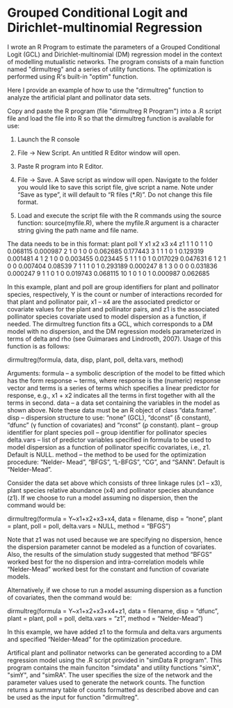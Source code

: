 # Grouped Conditional Logit and Dirichlet-multinomial Regression 
I wrote an R Program to estimate the parameters of a Grouped Conditional Logit (GCL) and Dirichlet-multinomial (DM) regression model in the context of modelling mutualistic networks.
The program consists of a main function named "dirmultreg" and a series of utility functions.  The optimization is performed using R's built-in "optim" function.

Here I provide an example of how to use the "dirmultreg" function to analyze the artificial plant and pollinator data sets.  

Copy and paste the R program (file "dirmultreg R Program") into a .R script file and load the file into R so that the dirmultreg function is available for use:

1.  Launch the R console

2. File -> New Script.  An untitled R Editor window will open.

3. Paste R program into R Editor.

4. File -> Save.  A Save script as window will open.  Navigate to the folder you would like to save this script file, give script a name.  Note under “Save as type”, it will default to “R files (*.R)”.  Do not change this file format.

5. Load and execute the script file with the R commands using the source function:
source(myfile.R), where the myfile.R argument is a character string giving the path name and file name.  

The data needs to be in this format:
plant	poll	Y	x1	x2	x3	x4	z1
1	1	0	1	1	0	0.068115	0.000987
2	1	0	1	0	0	0.062685	0.177443
3	1	1	1	0	1	0.129319	0.001481
4	1	2	1	0	0	0.003455	0.023445
5	1	1	1	0	1	0.017029	0.047631
6	1	2	1	0	0	0.007404	0.08539
7	1	1	1	0	1	0.293189	0.000247
8	1	3	0	0	0	0.031836	0.000247
9	1	1	0	1	0	0.019743	0.068115
10	1	0	1	0	1	0.000987	0.062685

In this example, plant and poll are group identifiers for plant and pollinator species, respectively, Y is the count or number of interactions recorded for that plant and pollinator pair, x1 – x4 are the associated predictor or covariate values for the plant and pollinator pairs, and z1 is the associated pollinator species covariate used to model dispersion as a function, if needed.
The dirmultreg function fits a GCL, which corresponds to a DM model with no dispersion, and the DM regression models parameterized in terms of delta and rho (see Guimaraes and Lindrooth, 2007).  Usage of this function is as follows:

dirmultreg(formula, data, disp, plant, poll, delta.vars, method)

Arguments:
formula – a symbolic description of the model to be fitted which has the form response ~ terms,  where response is the (numeric) response vector and terms is a series of terms which specifies a linear predictor for response, e.g., x1 + x2 indicates all the terms in first together with all the terms in second.
data – a data set containing the variables in the model as shown above.  Note these data must be an R object of class “data.frame”.
disp – dispersion structure to use:  “none” (GCL), “dconst” (δ constant), “dfunc” (γ function of covariates) and “rconst” (ρ constant).
plant – group identifier for plant species
poll – group identifier for pollinator species
delta.vars – list of predictor variables specified in formula to be used to model dispersion as a function of pollinator specific covariates, i.e., z1.  Default is NULL.
method – the method to be used for the optimization procedure: “Nelder- Mead”, “BFGS”, “L-BFGS”, “CG”, and “SANN”.  Default is “Nelder-Mead”.

Consider the data set above which consists of three linkage rules (x1 – x3), plant species relative abundance (x4) and pollinator species abundance (z1).  If we choose to run a model assuming no dispersion, then the command would be:

dirmultreg(formula = Y~x1+x2+x3+x4, data = filename, disp = “none”, plant = plant, poll = poll, delta.vars = NULL, method = “BFGS”)

Note that z1 was not used because we are specifying no dispersion, hence the dispersion parameter cannot be modeled as a function of covariates.  Also, the results of the simulation study suggested that method “BFGS” worked best for the no dispersion and intra-correlation models while “Nelder-Mead” worked best for the constant and function of covariate models.

Alternatively, if we chose to run a model assuming dispersion as a function of covariates, then the command would be:
 
dirmultreg(formula = Y~x1+x2+x3+x4+z1, data = filename, disp = “dfunc”, plant = plant, poll = poll, delta.vars = “z1”, method = “Nelder-Mead”)

In this example, we have added z1 to the formula and delta.vars arguments and specified “Nelder-Mead” for the optimization procedure.  

Artifical plant and pollinator networks can be generated according to a DM regression model using the .R script provided in "simData R program".  This program contains the main funciton "simdata" and utility functions "simX", "simY", and "simRA".  The user specifies the size of the network and the parameter values used to generate the network counts.  The function returns a summary table of counts formatted as described above and can be used as the input for function "dirmultreg".
